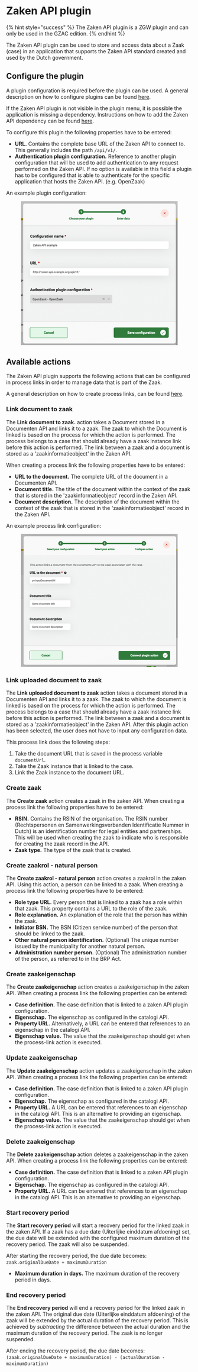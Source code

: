 # Zaken API plugin

{% hint style="success" %}
The Zaken API plugin is a ZGW plugin and can only be used in the GZAC edition.
{% endhint %}

The Zaken API plugin can be used to store and access data about a Zaak (case) in an application that supports the Zaken API standard created and used by the Dutch government.

## Configure the plugin

A plugin configuration is required before the plugin can be used. A general description on how to configure plugins can be found [here](broken-reference).

If the Zaken API plugin is not visible in the plugin menu, it is possible the application is missing a dependency. Instructions on how to add the Zaken API dependency can be found [here](../../fundamentals/getting-started/modules/zgw/documenten-api.md).

To configure this plugin the following properties have to be entered:

* **URL.** Contains the complete base URL of the Zaken API to connect to. This generally includes the path `/api/v1/`.
* **Authentication plugin configuration.** Reference to another plugin configuration that will be used to add authentication to any request performed on the Zaken API. If no option is available in this field a plugin has to be configured that is able to authenticate for the specific application that hosts the Zaken API. (e.g. OpenZaak)

An example plugin configuration:&#x20;

<figure><img src="../../.gitbook/assets/configure-plugin (8).png" alt=""><figcaption></figcaption></figure>

## Available actions

The Zaken API plugin supports the following actions that can be configured in process links in order to manage data that is part of the Zaak.

A general description on how to create process links, can be found [here](broken-reference).

### Link document to zaak

The **Link document to zaak.** action takes a Document stored in a Documenten API and links it to a zaak. The zaak to which the Document is linked is based on the process for which the action is performed. The process belongs to a case that should already have a zaak instance link before this action is performed. The link between a zaak and a document is stored as a 'zaakinformatieobject' in the Zaken API.

When creating a process link the following properties have to be entered:

* **URL to the document.** The complete URL of the document in a Documenten API.
* **Document title.** The title of the document within the context of the zaak that is stored in the 'zaakinformatieobject' record in the Zaken API.
* **Document description.** The description of the document within the context of the zaak that is stored in the 'zaakinformatieobject' record in the Zaken API.

An example process link configuration:&#x20;

<figure><img src="../../.gitbook/assets/link-document-to-zaak.png" alt=""><figcaption></figcaption></figure>

### Link uploaded document to zaak

The **Link uploaded document to zaak** action takes a document stored in a Documenten API and links it to a zaak. The zaak to which the document is linked is based on the process for which the action is performed. The process belongs to a case that should already have a zaak instance link before this action is performed. The link between a zaak and a document is stored as a 'zaakinformatieobject' in the Zaken API. After this plugin action has been selected, the user does not have to input any configuration data.

This process link does the following steps:

1. Take the document URL that is saved in the process variable `documentUrl`.
2. Take the Zaak instance that is linked to the case.
3. Link the Zaak instance to the document URL.

### Create zaak

The **Create zaak** action creates a zaak in the zaken API. When creating a process link the following properties have to be entered:

* **RSIN.** Contains the RSIN of the organisation. The RSIN number (Rechtspersonen en Samenwerkingsverbanden Identificatie Nummer in Dutch) is an identification number for legal entities and partnerships. This will be used when creating the zaak to indicate who is responsible for creating the zaak record in the API.
* **Zaak type.** The type of the zaak that is created.

### Create zaakrol - natural person

The **Create zaakrol - natural person** action creates a zaakrol in the zaken API. Using this action, a person can be linked to a zaak. When creating a process link the following properties have to be entered:

* **Role type URL.** Every person that is linked to a zaak has a role within that zaak. This property contains a URL to the role of the zaak.
* **Role explanation.** An explanation of the role that the person has within the zaak.
* **Initiator BSN.** The BSN (Citizen service number) of the person that should be linked to the zaak.
* **Other natural person identification.** (Optional) The unique number issued by the municipality for another natural person.
* **Administration number person.** (Optional) The administration number of the person, as referred to in the BRP Act.

### Create zaakeigenschap

The **Create zaakeigenschap** action creates a zaakeigenschap in the zaken API. When creating a process link the following properties can be entered:

* **Case definition.** The case definition that is linked to a zaken API plugin configuration.
* **Eigenschap.** The eigenschap as configured in the catalogi API.
* **Property URL.** Alternatively, a URL can be entered that references to an eigenschap in the catalogi API.
* **Eigenschap value.** The value that the zaakeigenschap should get when the process-link action is executed.

### Update zaakeigenschap

The **Update zaakeigenschap** action updates a zaakeigenschap in the zaken API. When creating a process link the following properties can be entered:

* **Case definition.** The case definition that is linked to a zaken API plugin configuration.
* **Eigenschap.** The eigenschap as configured in the catalogi API.
* **Property URL.** A URL can be entered that references to an eigenschap in the catalogi API. This is an alternative to providing an eigenschap.
* **Eigenschap value.** The value that the zaakeigenschap should get when the process-link action is executed.

### Delete zaakeigenschap

The **Delete zaakeigenschap** action deletes a zaakeigenschap in the zaken API. When creating a process link the following properties can be entered:

* **Case definition.** The case definition that is linked to a zaken API plugin configuration.
* **Eigenschap.** The eigenschap as configured in the catalogi API.
* **Property URL.** A URL can be entered that references to an eigenschap in the catalogi API. This is an alternative to providing an eigenschap.

### Start recovery period

The **Start recovery period** will start a recovery period for the linked zaak in the zaken API. If a zaak has a due date (Uiterlijke einddatum afdoening) set, the due date will be extended with the configured maximum duration of the recovery period. The zaak will also be suspended.

After starting the recovery period, the due date becomes: `zaak.originalDueDate + maximumDuration`

* **Maximum duration in days.** The maximum duration of the recovery period in days.

### End recovery period

The **End recovery period** will end a recovery period for the linked zaak in the zaken API. The original due date (Uiterlijke einddatum afdoening) of the zaak will be extended by the actual duration of the recovery period. This is achieved by _subtracting_ the difference between the actual duration and the maximum duration of the recovery period. The zaak is no longer suspended.

After ending the recovery period, the due date becomes: `(zaak.originalDueDate + maximumDuration) - (actualDuration - maximumDuration)`
